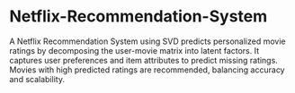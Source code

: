 # Netflix-Recommendation-System
 A Netflix Recommendation System using SVD predicts personalized movie ratings by decomposing the user-movie matrix into latent factors. It captures user preferences and item attributes to predict missing ratings. Movies with high predicted ratings are recommended, balancing accuracy and scalability.   
